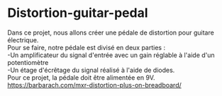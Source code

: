 # Distortion-guitar-pedal
Dans ce projet, nous allons créer une pédale de distortion pour guitare électrique.  
Pour se faire, notre pédale est divisé en deux parties :  
-Un amplificateur du signal d'entrée avec un gain réglable à l'aide d'un potentiomètre  
-Un étage d'écrêtage du signal réalisé à l'aide de diodes.  
Pour ce projet, la pédale doit être alimentée en 9V.  
https://barbarach.com/mxr-distortion-plus-on-breadboard/
